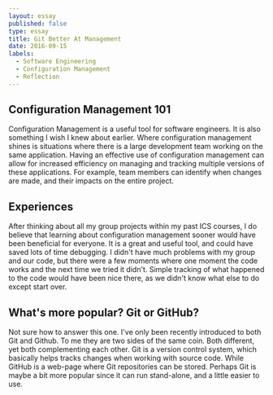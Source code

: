 ```yaml
---
layout: essay
published: false
type: essay
title: Git Better At Management
date: 2016-09-15
labels:
  - Software Engineering
  - Configuration Management
  - Reflection
---
```



## Configuration Management 101

Configuration Management is a useful tool for software engineers.  It is also something I wish I knew about earlier.  Where configuration management shines is situations where there is a large development team working on the same application.  Having an effective use of configuration management can allow for increased efficiency on managing and tracking multiple versions of these applications.  For example, team members can identify when changes are made, and their impacts on the entire project.

## Experiences

After thinking about all my group projects within my past ICS courses, I do believe that learning about configuration management sooner would have been beneficial for everyone.  It is a great and useful tool, and could have saved lots of time debugging.  I didn't have much problems with my group and our code, but there were a few moments where one moment the code works and the next time we tried it didn't.  Simple tracking of what happened to the code would have been nice there, as we didn't know what else to do except start over.

## What's more popular?  Git or GitHub?

Not sure how to answer this one.  I've only been recently introduced to both Git and Github.  To me they are two sides of the same coin.  Both different, yet both complementing each other.  Git is a version control system, which basically helps tracks changes when working with source code.  While GitHub is a web-page where Git repositories can be stored.  Perhaps Git is maybe a bit more popular since it can run stand-alone, and a little easier to use.  
